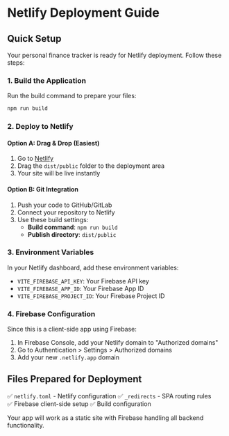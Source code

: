 # Netlify Deployment Guide

## Quick Setup

Your personal finance tracker is ready for Netlify deployment. Follow these steps:

### 1. Build the Application
Run the build command to prepare your files:
```bash
npm run build
```

### 2. Deploy to Netlify

#### Option A: Drag & Drop (Easiest)
1. Go to [Netlify](https://netlify.com)
2. Drag the `dist/public` folder to the deployment area
3. Your site will be live instantly

#### Option B: Git Integration
1. Push your code to GitHub/GitLab
2. Connect your repository to Netlify
3. Use these build settings:
   - **Build command**: `npm run build`
   - **Publish directory**: `dist/public`

### 3. Environment Variables
In your Netlify dashboard, add these environment variables:
- `VITE_FIREBASE_API_KEY`: Your Firebase API key
- `VITE_FIREBASE_APP_ID`: Your Firebase App ID  
- `VITE_FIREBASE_PROJECT_ID`: Your Firebase Project ID

### 4. Firebase Configuration
Since this is a client-side app using Firebase:
1. In Firebase Console, add your Netlify domain to "Authorized domains"
2. Go to Authentication > Settings > Authorized domains
3. Add your new `.netlify.app` domain

## Files Prepared for Deployment

✅ `netlify.toml` - Netlify configuration
✅ `_redirects` - SPA routing rules  
✅ Firebase client-side setup
✅ Build configuration

Your app will work as a static site with Firebase handling all backend functionality.